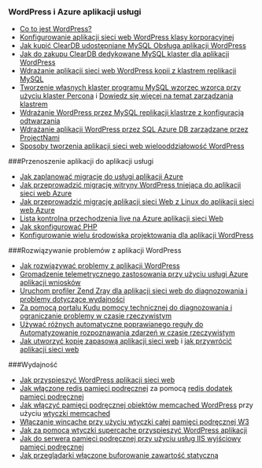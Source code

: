 
### <a name="wordpress-and-azure-app-service"></a>WordPress i Azure aplikacji usługi
   
- [Co to jest WordPress?](https://wordpress.org/)
- [Konfigurowanie aplikacji sieci web WordPress klasy korporacyjnej](../articles/app-service-web/web-sites-php-enterprise-wordpress.md)
- [Jak kupić ClearDB udostępniane MySQL Obsługa aplikacji WordPress](http://blog.syntaxc4.net/post/2012/12/03/provisioning-a-mysql-database-from-the-windows-azure-store.aspx)
- [Jak do zakupu ClearDB dedykowane MySQL klaster dla aplikacji WordPress](https://azure.microsoft.com/blog/announcing-new-mysql-premium-tiers-from-cleardb/)
- [Wdrażanie aplikacji sieci web WordPress kopii z klastrem replikacji MySQL](https://azure.microsoft.com/documentation/templates/wordpress-mysql-replication/)
- [Tworzenie własnych klaster programu MySQL wzorzec wzorca przy użyciu klaster Percona](https://azure.microsoft.com/documentation/templates/mysql-ha-pxc/) i [Dowiedz się więcej na temat zarządzania klastrem](https://github.com/fanjeffrey/axiom.articles/tree/master/pxc)
- [Wdrażanie WordPress przez MySQL replikacji klastrze z konfiguracją odtwarzania](https://azure.microsoft.com/documentation/templates/mysql-replication/)
- [Wdrażanie aplikacji WordPress przez SQL Azure DB zarządzane przez ProjectNami](https://azure.microsoft.com/marketplace/partners/projectnami/projectnami/)
- [Sposoby tworzenia aplikacji sieci web wielooddziałowość WordPress](../articles/app-service-web/web-sites-php-convert-wordpress-multisite.md)


###<a name="porting-your-application-to-app-service"></a>Przenoszenie aplikacji do aplikacji usługi 
- [Jak zaplanować migrację do usługi aplikacji Azure](https://azure.microsoft.com/blog/how-to-plan-your-migration-to-azure-websites/)
- [Jak przeprowadzić migrację witryny WordPress tniejąca do aplikacji sieci web Azure](https://sunithamk.wordpress.com/2013/11/06/migrate-your-existing-wordpress-site-to-windows-azure/)
- [Jak przeprowadzić migrację aplikacji sieci Web z Linux do aplikacji sieci web Azure](https://www.movemetothecloud.net/LinuxMigration)
- [Lista kontrolna przechodzenia live na Azure aplikacji sieci Web](https://sunithamk.wordpress.com/2015/10/27/azure-web-apps-basic-operations-checklist/)
- [Jak skonfigurować PHP](../articles/app-service-web/web-sites-php-configure.md)
- [Konfigurowanie wielu środowiska projektowania dla aplikacji WordPress](../articles/app-service-web/app-service-web-staged-publishing-realworld-scenarios.md)

###<a name="troubleshooting-wordpress-application"></a>Rozwiązywanie problemów z aplikacji WordPress
- [Jak rozwiązywać problemy z aplikacji WordPress](https://sunithamk.wordpress.com/2014/09/04/wordpress-troubleshooting-techniques-on-azure-websites/)
- [Gromadzenie telemetrycznego zastosowania przy użyciu usługi Azure aplikacji wniosków](https://azure.microsoft.com/blog/usage-analytics-for-wordpress-with-azure-app-insights/)
- [Uruchom profiler Zend Zray dla aplikacji sieci web do diagnozowania i problemy dotyczące wydajności](https://sunithamk.wordpress.com/2015/08/04/profiling-php-application-on-azure-web-apps/)
- [Za pomocą portalu Kudu pomocy technicznej do diagnozowania i ograniczanie problemy w czasie rzeczywistym](https://sunithamk.wordpress.com/2015/11/04/diagnose-and-mitigate-issues-with-azure-web-apps-support-portal/)
- [Używać różnych automatyczne poprawianego reguły do Automatyzowanie rozpoznawania zdarzeń w czasie rzeczywistym](http://microsoftazurewebsitescheatsheet.info/#auto-heal)
- [Jak utworzyć kopię zapasową aplikacji sieci web](../articles/app-service-web/web-sites-backup.md) i [jak przywrócić aplikacji sieci web](../articles/app-service-web/web-sites-restore.md)

###<a name="performance"></a>Wydajność
- [Jak przyspieszyć WordPress aplikacji sieci web](https://sunithamk.wordpress.com/2014/08/01/10-ways-to-speed-up-your-wordpress-site-on-azure-websites/)
- [Jak włączone redis pamięci podręcznej](../articles/redis-cache/cache-dotnet-how-to-use-azure-redis-cache.md) za pomocą [redis dodatek pamięci podręcznej](https://wordpress.org/plugins/wp-redis/)
- [Jak włączyć pamięci podręcznej obiektów memcached WordPress](../articles/app-service-web/web-sites-connect-to-redis-using-memcache-protocol.md) przy użyciu [wtyczki memcached](https://wordpress.org/plugins/memcached/)
- [Włączanie wincache przy użyciu wtyczki całej pamięci podręcznej W3](https://wordpress.org/plugins/w3-total-cache/)
- [Jak za pomocą wtyczki supercache przyspieszyć WordPress aplikacji](http://ruslany.net/2008/12/speed-up-wordpress-on-iis-70/)
- [Jak do serwera pamięci podręcznej przy użyciu usług IIS wyjściowy pamięci podręcznej](http://blogs.msdn.com/b/brian_swan/archive/2011/06/08/performance-tuning-php-apps-on-windows-iis-with-output-caching.aspx)
- [Jak przeglądarki włączone buforowanie zawartość statyczną](http://www.iis.net/configreference/system.webserver/staticcontent)
